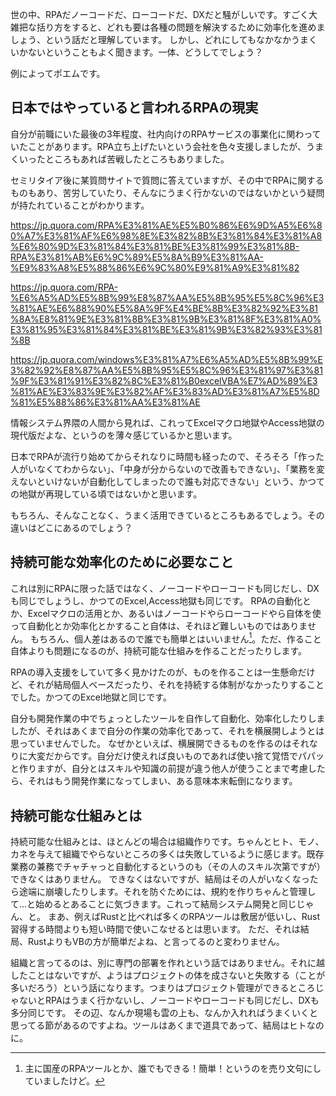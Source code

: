 <!--
title:   持続可能な効率化
tags:    ポエム,効率化,自動化
id:      fb08258829883341b760
private: false
-->


世の中、RPAだノーコードだ、ローコードだ、DXだと騒がしいです。すごく大雑把な括り方をすると、どれも要は各種の問題を解決するために効率化を進めましょう、という話だと理解しています。
しかし、どれにしてもなかなかうまくいかないということもよく聞きます。一体、どうしてでしょう？

例によってポエムです。

## 日本ではやっていると言われるRPAの現実

自分が前職にいた最後の3年程度、社内向けのRPAサービスの事業化に関わっていたことがあります。RPA立ち上げたいという会社を色々支援しましたが、うまくいったところもあれば苦戦したところもありました。

セミリタイア後に某質問サイトで質問に答えていますが、その中でRPAに関するものもあり、苦労していたり、そんなにうまく行かないのではないかという疑問が持たれていることがわかります。

https://jp.quora.com/RPA%E3%81%AE%E5%B0%86%E6%9D%A5%E6%80%A7%E3%81%AF%E6%98%8E%E3%82%8B%E3%81%84%E3%81%A8%E6%80%9D%E3%81%84%E3%81%BE%E3%81%99%E3%81%8B-RPA%E3%81%AB%E6%9C%89%E5%8A%B9%E3%81%AA-%E9%83%A8%E5%88%86%E6%9C%80%E9%81%A9%E3%81%82

https://jp.quora.com/RPA-%E6%A5%AD%E5%8B%99%E8%87%AA%E5%8B%95%E5%8C%96%E3%81%AE%E6%88%90%E5%8A%9F%E4%BE%8B%E3%82%92%E3%81%8A%E8%81%9E%E3%81%8B%E3%81%9B%E3%81%8F%E3%81%A0%E3%81%95%E3%81%84%E3%81%BE%E3%81%9B%E3%82%93%E3%81%8B

https://jp.quora.com/windows%E3%81%A7%E6%A5%AD%E5%8B%99%E3%82%92%E8%87%AA%E5%8B%95%E5%8C%96%E3%81%97%E3%81%9F%E3%81%91%E3%82%8C%E3%81%B0excelVBA%E7%AD%89%E3%81%AE%E3%83%9E%E3%82%AF%E3%83%AD%E3%81%A7%E5%8D%81%E5%88%86%E3%81%AA%E3%81%AE

情報システム界隈の人間から見れば、これってExcelマクロ地獄やAccess地獄の現代版だよな、というのを薄々感じているかと思います。

日本でRPAが流行り始めてからそれなりに時間も経ったので、そろそろ「作った人がいなくてわからない」、「中身が分からないので改善もできない」、「業務を変えないといけないが自動化してしまったので誰も対応できない」という、かつての地獄が再現している頃ではないかと思います。

もちろん、そんなことなく、うまく活用できているところもあるでしょう。その違いはどこにあるのでしょう？

## 持続可能な効率化のために必要なこと

これは別にRPAに限った話ではなく、ノーコードやローコードも同じだし、DXも同じでしょうし、かつてのExcel,Access地獄も同じです。
RPAの自動化とか、Excelマクロの活用とか、あるいはノーコードやらローコードやら自体を使って自動化とか効率化とかすること自体は、それほど難しいものではありません。
もちろん、個人差はあるので誰でも簡単とはいいません[^1]。ただ、作ること自体よりも問題になるのが、持続可能な仕組みを作ることだったりします。

RPAの導入支援をしていて多く見かけたのが、ものを作ることは一生懸命だけど、それが結局個人ベースだったり、それを持続する体制がなかったりすることでした。かつてのExcel地獄と同じです。

[^1]:主に国産のRPAツールとか、誰でもできる！簡単！というのを売り文句にしていましたけど。

自分も開発作業の中でちょっとしたツールを自作して自動化、効率化したりしましたが、それはあくまで自分の作業の効率化であって、それを横展開しようとは思っていませんでした。
なぜかといえば、横展開できるものを作るのはそれなりに大変だからです。自分だけ使えれば良いものであれば使い捨て覚悟でパパッと作りますが、自分とはスキルや知識の前提が違う他人が使うことまで考慮したら、それはもう開発作業になってしまい、ある意味本末転倒になります。

## 持続可能な仕組みとは

持続可能な仕組みとは、ほとんどの場合は組織作りです。ちゃんとヒト、モノ、カネを与えて組織でやらないところの多くは失敗しているように感じます。既存業務の兼務でチャチャっと自動化するというのも（その人のスキル次第ですが）できなくはありません。
できなくはないですが、結局はその人がいなくなったら途端に崩壊したりします。それを防ぐためには、規約を作りちゃんと管理して…と始めるとあることに気づきます。これって結局システム開発と同じじゃん、と。
まあ、例えばRustと比べれば多くのRPAツールは敷居が低いし、Rust習得する時間よりも短い時間で使いこなせるとは思います。
ただ、それは結局、RustよりもVBの方が簡単だよね、と言ってるのと変わりません。

組織と言ってるのは、別に専門の部署を作れという話ではありません。それに越したことはないですが、ようはプロジェクトの体を成さないと失敗する（ことが多いだろう）という話になります。つまりはプロジェクト管理ができるところじゃないとRPAはうまく行かないし、ノーコードやローコードも同じだし、DXも多分同じです。
その辺、なんか現場も雲の上も、なんか入れればうまくいくと思ってる節があるのですよね。ツールはあくまで道具であって、結局はヒトなのに。
